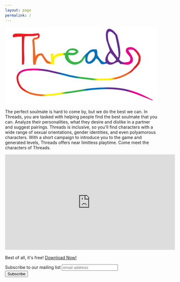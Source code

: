 ```yaml
---
layout: page
permalink: /
---
```


![Threads](https://raw.githubusercontent.com/mlhamlin/ThreadsRepo/master/Trailer/logo_transparent.png?token=AGV5HRXQ3z9GLWlyMuVnA6vp3lj88Wa9ks5XFQFVwA%3D%3D)


The perfect soulmate is hard to come by, but we do the best we can.
In Threads, you are tasked with helping people find the best soulmate
that you can.  Analyze their personalities, what they desire and
dislike in a partner and suggest pairings.  Threads is inclusive, so
you'll find characters with a wide range of sexual orientations,
gender identities, and even polyamorous characters.  With a short
campaign to introduce you to the game and generated levels, Threads
offers near limitless playtime.  Come meet the characters of Threads.

<div align="center"><iframe width="560" height="315" src="https://www.youtube.com/embed/2QX-wlBW6Yw" frameborder="0" allowfullscreen></iframe></div>

Best of all, it's free! [Download Now!](April13Build.apk)

<form action="//github.us13.list-manage.com/subscribe/post?u=32555dd6807ccef194114a46c&amp;id=f56c4751bc" method="post" id="mc-embedded-subscribe-form" name="mc-embedded-subscribe-form" class="validate" target="_blank" novalidate>
    <div id="mc_embed_signup_scroll">
	<label for="mce-EMAIL">Subscribe to our mailing list</label>
	<input type="email" value="" name="EMAIL" class="email" id="mce-EMAIL" placeholder="email address" required />
    <!-- real people should not fill this in and expect good things - do not remove this or risk form bot signups-->
    <div style="position: absolute; left: -5000px;" aria-hidden="true"><input type="text" name="b_32555dd6807ccef194114a46c_f56c4751bc" tabindex="-1" value="" /></div>
    <div class="clear"><input type="submit" value="Subscribe" name="subscribe" id="mc-embedded-subscribe" class="button" /></div>
    </div>
</form>